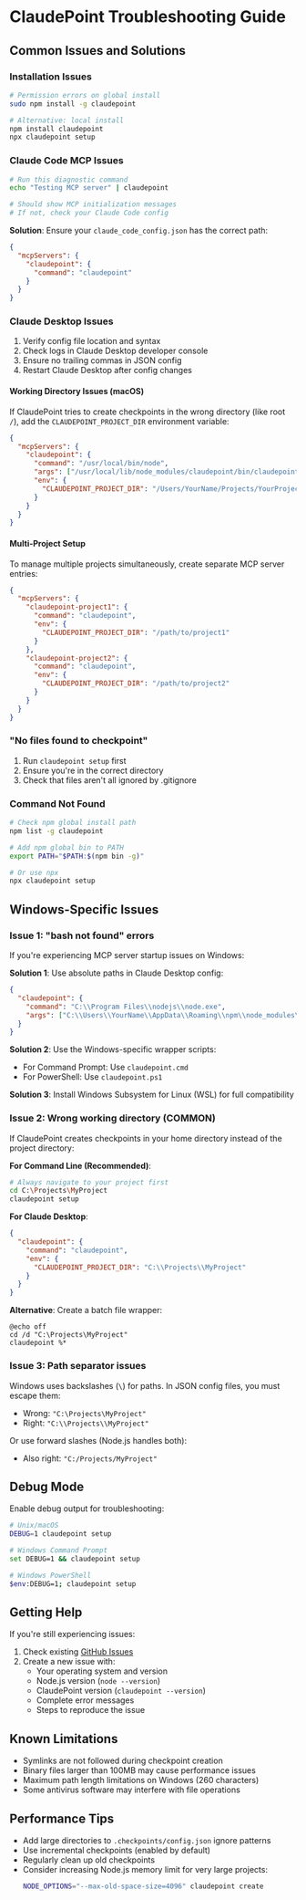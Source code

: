# ClaudePoint Troubleshooting Guide

## Common Issues and Solutions

### Installation Issues

```bash
# Permission errors on global install
sudo npm install -g claudepoint

# Alternative: local install
npm install claudepoint
npx claudepoint setup
```

### Claude Code MCP Issues

```bash
# Run this diagnostic command
echo "Testing MCP server" | claudepoint

# Should show MCP initialization messages
# If not, check your Claude Code config
```

**Solution**: Ensure your `claude_code_config.json` has the correct path:
```json
{
  "mcpServers": {
    "claudepoint": {
      "command": "claudepoint"
    }
  }
}
```

### Claude Desktop Issues

1. Verify config file location and syntax
2. Check logs in Claude Desktop developer console
3. Ensure no trailing commas in JSON config
4. Restart Claude Desktop after config changes

#### Working Directory Issues (macOS)

If ClaudePoint tries to create checkpoints in the wrong directory (like root `/`), add the `CLAUDEPOINT_PROJECT_DIR` environment variable:

```json
{
  "mcpServers": {
    "claudepoint": {
      "command": "/usr/local/bin/node",
      "args": ["/usr/local/lib/node_modules/claudepoint/bin/claudepoint.js"],
      "env": {
        "CLAUDEPOINT_PROJECT_DIR": "/Users/YourName/Projects/YourProject"
      }
    }
  }
}
```

#### Multi-Project Setup

To manage multiple projects simultaneously, create separate MCP server entries:

```json
{
  "mcpServers": {
    "claudepoint-project1": {
      "command": "claudepoint",
      "env": {
        "CLAUDEPOINT_PROJECT_DIR": "/path/to/project1"
      }
    },
    "claudepoint-project2": {
      "command": "claudepoint",
      "env": {
        "CLAUDEPOINT_PROJECT_DIR": "/path/to/project2"
      }
    }
  }
}
```

### "No files found to checkpoint"

1. Run `claudepoint setup` first
2. Ensure you're in the correct directory
3. Check that files aren't all ignored by .gitignore

### Command Not Found

```bash
# Check npm global install path
npm list -g claudepoint

# Add npm global bin to PATH
export PATH="$PATH:$(npm bin -g)"

# Or use npx
npx claudepoint setup
```

## Windows-Specific Issues

### Issue 1: "bash not found" errors

If you're experiencing MCP server startup issues on Windows:

**Solution 1**: Use absolute paths in Claude Desktop config:
```json
{
  "claudepoint": {
    "command": "C:\\Program Files\\nodejs\\node.exe",
    "args": ["C:\\Users\\YourName\\AppData\\Roaming\\npm\\node_modules\\claudepoint\\bin\\claudepoint.js"]
  }
}
```

**Solution 2**: Use the Windows-specific wrapper scripts:
- For Command Prompt: Use `claudepoint.cmd`
- For PowerShell: Use `claudepoint.ps1`

**Solution 3**: Install Windows Subsystem for Linux (WSL) for full compatibility

### Issue 2: Wrong working directory (COMMON)

If ClaudePoint creates checkpoints in your home directory instead of the project directory:

**For Command Line (Recommended)**:
```bash
# Always navigate to your project first
cd C:\Projects\MyProject
claudepoint setup
```

**For Claude Desktop**:
```json
{
  "claudepoint": {
    "command": "claudepoint",
    "env": {
      "CLAUDEPOINT_PROJECT_DIR": "C:\\Projects\\MyProject"
    }
  }
}
```

**Alternative**: Create a batch file wrapper:
```batch
@echo off
cd /d "C:\Projects\MyProject"
claudepoint %*
```

### Issue 3: Path separator issues

Windows uses backslashes (`\`) for paths. In JSON config files, you must escape them:
- Wrong: `"C:\Projects\MyProject"`
- Right: `"C:\\Projects\\MyProject"`

Or use forward slashes (Node.js handles both):
- Also right: `"C:/Projects/MyProject"`

## Debug Mode

Enable debug output for troubleshooting:

```bash
# Unix/macOS
DEBUG=1 claudepoint setup

# Windows Command Prompt
set DEBUG=1 && claudepoint setup

# Windows PowerShell
$env:DEBUG=1; claudepoint setup
```

## Getting Help

If you're still experiencing issues:

1. Check existing [GitHub Issues](https://github.com/Andycufari/ClaudePoint/issues)
2. Create a new issue with:
   - Your operating system and version
   - Node.js version (`node --version`)
   - ClaudePoint version (`claudepoint --version`)
   - Complete error messages
   - Steps to reproduce the issue

## Known Limitations

- Symlinks are not followed during checkpoint creation
- Binary files larger than 100MB may cause performance issues
- Maximum path length limitations on Windows (260 characters)
- Some antivirus software may interfere with file operations

## Performance Tips

- Add large directories to `.checkpoints/config.json` ignore patterns
- Use incremental checkpoints (enabled by default)
- Regularly clean up old checkpoints
- Consider increasing Node.js memory limit for very large projects:
  ```bash
  NODE_OPTIONS="--max-old-space-size=4096" claudepoint create
  ```
